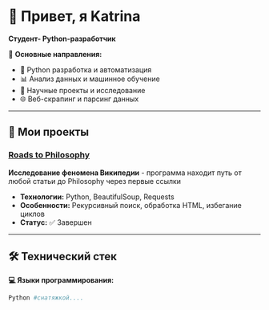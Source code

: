 # 👋 Привет, я Katrina

**Студент- Python-разработчик**

🎯 **Основные направления:**
- 🐍 Python разработка и автоматизация
- 📊 Анализ данных и машинное обучение
- 🔬 Научные проекты и исследование
- 🌐 Веб-скрапинг и парсинг данных

---

## 🚀 Мои проекты

### [Roads to Philosophy](https://github.com/ВАШ_USERNAME/roads-to-philosophy)
**Исследование феномена Википедии** - программа находит путь от любой статьи до Philosophy через первые ссылки
- **Технологии:** Python, BeautifulSoup, Requests
- **Особенности:** Рекурсивный поиск, обработка HTML, избегание циклов
- **Статус:** ✅ Завершен



---

## 🛠 Технический стек

**💻 Языки программирования:**
```python
Python #снатяжкой....
